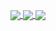 
  <a href="#"><img align="center" src="https://github-readme-stats.vercel.app/api?username=therealOfarah&theme=cobalt&show_icons=true&hide_border=true&count_private=true" />
  <a href="#"><img align="center" src="https://github-readme-streak-stats.herokuapp.com/?user=therealOfarah&theme=cobalt&hide_border=true" />
  <a href="#"><img align="center" src="https://github-readme-stats.vercel.app/api/top-langs/?username=therealOfarah&theme=cobalt&show_icons=true&hide_border=true&layout=compact" />
  